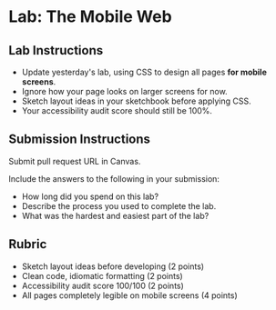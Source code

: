 Lab: The Mobile Web
===

## Lab Instructions
* Update yesterday's lab, using CSS to design all pages **for mobile screens**.
* Ignore how your page looks on larger screens for now.
* Sketch layout ideas in your sketchbook before applying CSS.
* Your accessibility audit score should still be 100%.

## Submission Instructions
Submit pull request URL in Canvas.

Include the answers to the following in your submission:

* How long did you spend on this lab?
* Describe the process you used to complete the lab.
* What was the hardest and easiest part of the lab?

## Rubric
* Sketch layout ideas before developing (2 points)
* Clean code, idiomatic formatting (2 points)
* Accessibility audit score 100/100 (2 points)
* All pages completely legible on mobile screens (4 points)
